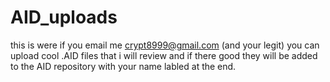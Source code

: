 # AID_uploads
this is were if you email me crypt8999@gmail.com (and your legit) you can upload cool .AID files that i will review and if there good they will be added to the AID repository with your name labled at the end.
